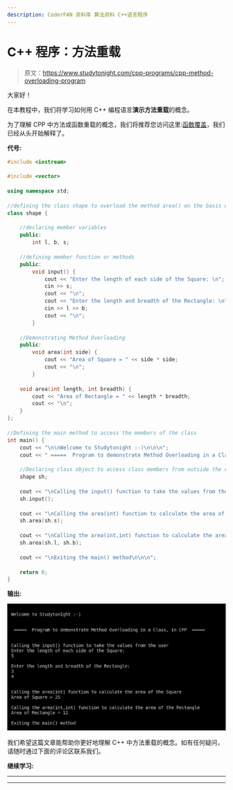 ```yaml
---
description: CoderFAN 资料库 算法资料 C++语言程序
---
```


# C++ 程序：方法重载

> 原文：<https://www.studytonight.com/cpp-programs/cpp-method-overloading-program>

大家好！

在本教程中，我们将学习如何用 C++ 编程语言**演示方法重载**的概念。

为了理解 CPP 中方法或函数重载的概念，我们将推荐您访问这里:[函数覆盖](https://www.studytonight.com/cpp/function-overloading.php)，我们已经从头开始解释了。

**代号:**

```cpp
#include <iostream>

#include <vector>

using namespace std;

//defining the class shape to overload the method area() on the basis of number of parameters.
class shape {

    //declaring member variables
    public:
        int l, b, s;

    //defining member function or methods
    public:
        void input() {
            cout << "Enter the length of each side of the Square: \n";
            cin >> s;
            cout << "\n";
            cout << "Enter the length and breadth of the Rectangle: \n";
            cin >> l >> b;
            cout << "\n";
        }

    //Demonstrating Method Overloading
    public:
        void area(int side) {
            cout << "Area of Square = " << side * side;
            cout << "\n";
        }

    void area(int length, int breadth) {
        cout << "Area of Rectangle = " << length * breadth;
        cout << "\n";
    }
};

//Defining the main method to access the members of the class
int main() {
    cout << "\n\nWelcome to Studytonight :-)\n\n\n";
    cout << " =====  Program to demonstrate Method Overloading in a Class, in CPP  ===== \n\n";

    //Declaring class object to access class members from outside the class
    shape sh;

    cout << "\nCalling the input() function to take the values from the user\n";
    sh.input();

    cout << "\nCalling the area(int) function to calculate the area of the Square\n";
    sh.area(sh.s);

    cout << "\nCalling the area(int,int) function to calculate the area of the Rectangle\n";
    sh.area(sh.l, sh.b);

    cout << "\nExiting the main() method\n\n\n";

    return 0;
}
```

**输出:**

![C++ method overloading](img/20eaf09de010a8073fb0dfd4ffda51d9.png)

我们希望这篇文章能帮助你更好地理解 C++ 中方法重载的概念。如有任何疑问，请随时通过下面的评论区联系我们。

**继续学习:**

* * *

* * *